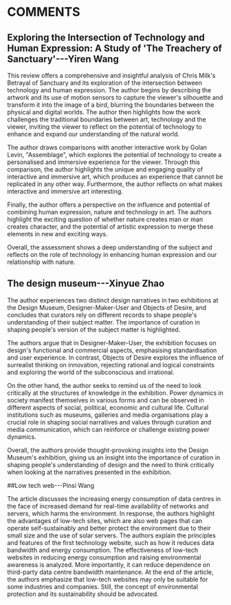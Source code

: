 # COMMENTS

## **Exploring the Intersection of Technology and Human Expression: A Study of 'The Treachery of Sanctuary'---Yiren Wang**

This review offers a comprehensive and insightful analysis of Chris Milk's Betrayal of Sanctuary and its exploration of the intersection between technology and human expression. The author begins by describing the artwork and its use of motion sensors to capture the viewer's silhouette and transform it into the image of a bird, blurring the boundaries between the physical and digital worlds. The author then highlights how the work challenges the traditional boundaries between art, technology and the viewer, inviting the viewer to reflect on the potential of technology to enhance and expand our understanding of the natural world.

The author draws comparisons with another interactive work by Golan Levin, "Assemblage", which explores the potential of technology to create a personalised and immersive experience for the viewer. Through this comparison, the author highlights the unique and engaging quality of interactive and immersive art, which produces an experience that cannot be replicated in any other way. Furthermore, the author reflects on what makes interactive and immersive art interesting.

Finally, the author offers a perspective on the influence and potential of combining human expression, nature and technology in art. The authors highlight the exciting question of whether nature creates man or man creates character, and the potential of artistic expression to merge these elements in new and exciting ways.

Overall, the assessment shows a deep understanding of the subject and reflects on the role of technology in enhancing human expression and our relationship with nature.

## The design museum---Xinyue Zhao

The author experiences two distinct design narratives in two exhibitions at the Design Museum, Designer-Maker-User and Objects of Desire, and concludes that curators rely on different records to shape people's understanding of their subject matter. The importance of curation in shaping people's version of the subject matter is highlighted.

The authors argue that in Designer-Maker-User, the exhibition focuses on design's functional and commercial aspects, emphasising standardisation and user experience. In contrast, Objects of Desire explores the influence of surrealist thinking on innovation, rejecting rational and logical constraints and exploring the world of the subconscious and irrational.

On the other hand, the author seeks to remind us of the need to look critically at the structures of knowledge in the exhibition. Power dynamics in society manifest themselves in various forms and can be observed in different aspects of social, political, economic and cultural life. Cultural institutions such as museums, galleries and media organisations play a crucial role in shaping social narratives and values through curation and media communication, which can reinforce or challenge existing power dynamics.

Overall, the authors provide thought-provoking insights into the Design Museum's exhibition, giving us an insight into the importance of curation in shaping people's understanding of design and the need to think critically when looking at the narratives presented in the exhibition.


##Low tech web---Pinsi Wang

The article discusses the increasing energy consumption of data centres in the face of increased demand for real-time availability of networks and servers, which harms the environment. In response, the authors highlight the advantages of low-tech sites, which are also web pages that can operate self-sustainably and better protect the environment due to their small size and the use of solar servers.
The authors explain the principles and features of the first technology website, such as how it reduces data bandwidth and energy consumption. The effectiveness of low-tech websites in reducing energy consumption and raising environmental awareness is analyzed. More importantly, it can reduce dependence on third-party data centre bandwidth maintenance.
At the end of the article, the authors emphasize that low-tech websites may only be suitable for some industries and companies. Still, the concept of environmental protection and its sustainability should be advocated.
